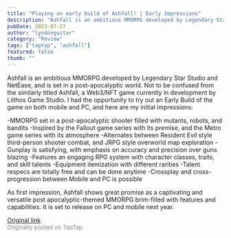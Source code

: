 ```yaml
---
title: "Playing an early build of Ashfall! | Early Impressions"
description: "Ashfall is an ambitious MMORPG developed by Legendary Star Studio and NetEase, and is set in a post-apocalyptic world.  Not to be confused from the similarly titled Ashfall, a Web3/NFT game currently in development by Liithos Game Studio. I had the opportunity to try out an Early Build of the game on both mobile and PC, and here are my initial impressions:"
pubDate: 2023-07-27
author: "lyndonguitar"
category: "Review"
tags: ["taptap", "ashfall"]
featured: false
thumb: ""
---
```


Ashfall is an ambitious MMORPG developed by Legendary Star Studio and NetEase, and is set in a post-apocalyptic world.  Not to be confused from the similarly titled Ashfall, a Web3/NFT game currently in development by Liithos Game Studio. I had the opportunity to try out an Early Build of the game on both mobile and PC, and here are my initial impressions:

-MMORPG set in a post-apocalyptic shooter filled with mutants, robots, and bandits
-Inspired by the Fallout game series with its premise, and the Metro game series with its atmosphere
-Alternates between Resident Evil style third-person shooter combat, and JRPG style overworld map exploration
-Gunplay is satisfying, with emphasis on accuracy and precision over guns blazing
-Features an engaging RPG system with character classes, traits, and skill talents
-Equipment itemization with different rarities
-Talent respecs are totally free and can be done anytime
-Crossplay and cross-progression between Mobile and PC is possible

As first impression, Ashfall shows great promise as a captivating and versatile post apocalyptic-themed MMORPG brim-filled with features and capabilities. It is set to release on PC and mobile next year.

[Original link](https://www.taptap.io/post/6058547)<br><span style="font-size: 0.95em; color: #888;">Originally posted on TapTap.</span>
